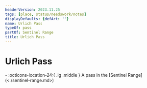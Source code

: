 ```yaml
---
headerVersion: 2023.11.25
tags: [place, status/needswork/notes]
displayDefaults: {defArt: ''}
name: Urlich Pass
typeOf: pass
partOf: Sentinel Range
title: Urlich Pass
---
```

# Urlich Pass
<div class="grid cards ext-narrow-margin ext-one-column" markdown>
-    :octicons-location-24:{ .lg .middle } A pass in the [Sentinel Range](<./sentinel-range.md>)  
</div>


